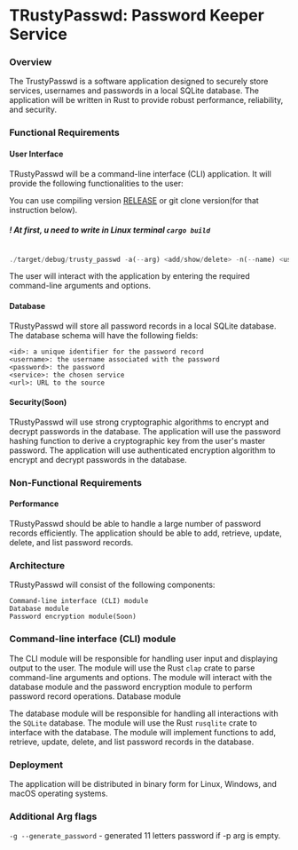 # TRustyPasswd: Password Keeper Service

### Overview

The TrustyPasswd is a software application designed to securely store services, usernames and passwords in a local SQLite database. The application will be written in Rust to provide robust performance, reliability, and security.

### Functional Requirements
#### User Interface
TRustyPasswd will be a command-line interface (CLI) application. It will provide the following functionalities to the user:

You can use compiling version [RELEASE](https://github.com/1101-1/TRustyPasswd/releases/tag/1.0.0) or git clone version(for that instruction below).

##### ! At first, u need to write in Linux terminal `cargo build`

```rust

./target/debug/trusty_passwd -a(--arg) <add/show/delete> -n(--name) <username> -s(--service) <service> -p <password> -u <url>


```

The user will interact with the application by entering the required command-line arguments and options.

#### Database

TRustyPasswd will store all password records in a local SQLite database. The database schema will have the following fields:

    <id>: a unique identifier for the password record
    <username>: the username associated with the password
    <password>: the password
    <service>: the chosen service
    <url>: URL to the source

#### Security(Soon)


TRustyPasswd will use strong cryptographic algorithms to encrypt and decrypt passwords in the database. The application will use the password hashing function to derive a cryptographic key from the user's master password. The application will use authenticated encryption algorithm to encrypt and decrypt passwords in the database.

### Non-Functional Requirements
#### Performance

TRustyPasswd should be able to handle a large number of password records efficiently. The application should be able to add, retrieve, update, delete, and list password records.
### Architecture

TRustyPasswd will consist of the following components:

    Command-line interface (CLI) module
    Database module
    Password encryption module(Soon)

### Command-line interface (CLI) module

The CLI module will be responsible for handling user input and displaying output to the user. The module will use the Rust `clap` crate to parse command-line arguments and options. The module will interact with the database module and the password encryption module to perform password record operations.
Database module

The database module will be responsible for handling all interactions with the `SQLite` database. The module will use the Rust `rusqlite` crate to interface with the database. The module will implement functions to add, retrieve, update, delete, and list password records in the database.

### Deployment

The application will be distributed in binary form for Linux, Windows, and macOS operating systems.

### Additional Arg flags

`-g --generate_password` - generated 11 letters password if -p arg is empty.

